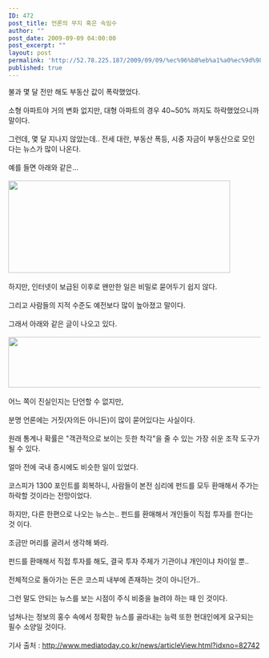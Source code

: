 ```yaml
---
ID: 472
post_title: 언론의 무지 혹은 속임수
author: ""
post_date: 2009-09-09 04:00:00
post_excerpt: ""
layout: post
permalink: 'http://52.78.225.187/2009/09/09/%ec%96%b8%eb%a1%a0%ec%9d%98-%eb%ac%b4%ec%a7%80-%ed%98%b9%ec%9d%80-%ec%86%8d%ec%9e%84%ec%88%98/'
published: true
---
```

<P dir=ltr style="MARGIN-RIGHT: 0px; TEXT-ALIGN: left" align=center>불과 몇 달 전만 해도 부동산 값이 폭락했었다. <BR><BR>소형 아파트야 거의 변화 없지만, 대형 아파트의 경우 40~50% 까지도 하락했었으니까 말이다.<BR><BR>그런데, 몇 달 지나지 않았는데.. 전세 대란, 부동산 폭등, 시중 자금이 부동산으로 모인다는 뉴스가 많이 나온다.<BR><BR>예를 들면 아래와 같은...<BR><BR><img src="http://52.78.225.187/wp-content/uploads/1/6150544168.png" width="443" height="184" /><BR><BR>하지만, 인터넷이 보급된 이후로 왠만한 일은 비밀로 묻어두기 쉽지 않다.<BR><BR>그리고 사람들의 지적 수준도 예전보다 많이 높아졌고 말이다.<BR><BR>그래서 아래와 같은 글이 나오고 있다.<BR><BR><img src="http://52.78.225.187/wp-content/uploads/1/3097505810.png" width="558" height="101" /><BR><BR>어느 쪽이 진실인지는 단언할 수 없지만,<BR><BR>분명 언론에는 거짓(자의든 아니든)이 많이 묻어있다는 사실이다.<BR><BR>원래 통계나 확률은 "객관적으로 보이는 듯한 착각"을 줄 수 있는 가장 쉬운 조작 도구가 될 수 있다.<BR><BR>얼마 전에 국내 증시에도 비슷한 일이 있었다.<BR><BR>코스피가 1300 포인트를 회복하니, 사람들이 본전 심리에 펀드를 모두 환매해서 주가는 하락할 것이라는 전망이었다.<BR><BR>하지만, 다른 한편으로 나오는 뉴스는.. 펀드를 환매해서 개인들이 직접 투자를 한다는 것 이다.<BR><BR>조금만 머리를 굴려서 생각해 봐라.<BR><BR>펀드를 환매해서 직접 투자를 해도, 결국 투자 주체가 기관이냐 개인이냐 차이일 뿐..<BR><BR>전체적으로 돌아가는 돈은 코스피 내부에 존재하는 것이 아니던가..<BR><BR>그런 말도 안되는 뉴스를 보는 시점이 주식 비중을 늘려야 하는 때 인 것이다.<BR><BR>넘쳐나는 정보의 홍수 속에서 정확한 뉴스를 골라내는 능력 또한 현대인에게 요구되는 필수 소양일 것이다.<BR><BR>기사 출처 : <A href="http://www.mediatoday.co.kr/news/articleView.html?idxno=82742">http://www.mediatoday.co.kr/news/articleView.html?idxno=82742</A></P>